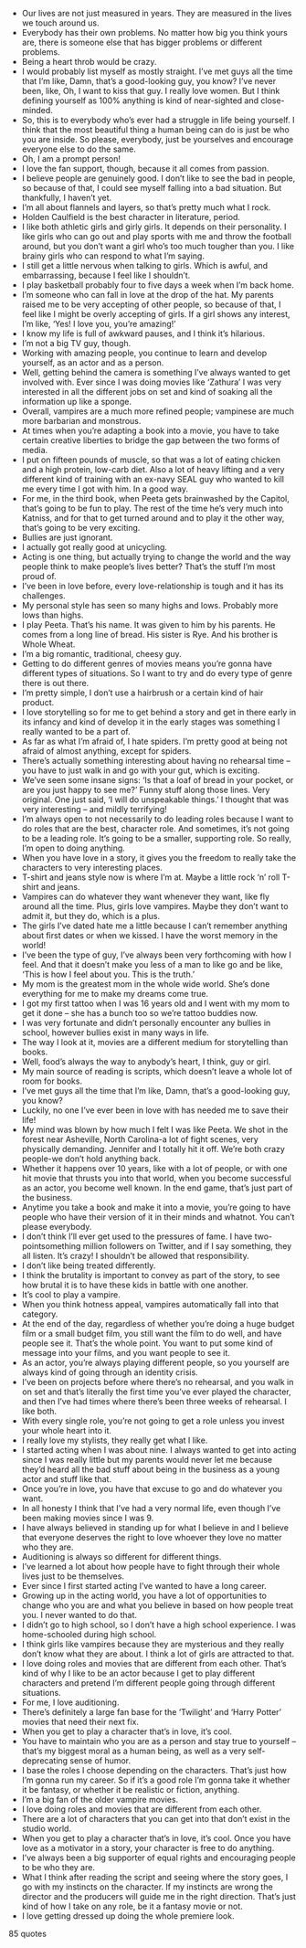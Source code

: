  - Our lives are not just measured in years. They are measured in the lives we touch around us.
 - Everybody has their own problems. No matter how big you think yours are, there is someone else that has bigger problems or different problems.
 - Being a heart throb would be crazy.
 - I would probably list myself as mostly straight. I’ve met guys all the time that I’m like, Damn, that’s a good-looking guy, you know? I’ve never been, like, Oh, I want to kiss that guy. I really love women. But I think defining yourself as 100% anything is kind of near-sighted and close-minded.
 - So, this is to everybody who’s ever had a struggle in life being yourself. I think that the most beautiful thing a human being can do is just be who you are inside. So please, everybody, just be yourselves and encourage everyone else to do the same.
 - Oh, I am a prompt person!
 - I love the fan support, though, because it all comes from passion.
 - I believe people are genuinely good. I don’t like to see the bad in people, so because of that, I could see myself falling into a bad situation. But thankfully, I haven’t yet.
 - I’m all about flannels and layers, so that’s pretty much what I rock.
 - Holden Caulfield is the best character in literature, period.
 - I like both athletic girls and girly girls. It depends on their personality. I like girls who can go out and play sports with me and throw the football around, but you don’t want a girl who’s too much tougher than you. I like brainy girls who can respond to what I’m saying.
 - I still get a little nervous when talking to girls. Which is awful, and embarrassing, because I feel like I shouldn’t.
 - I play basketball probably four to five days a week when I’m back home.
 - I’m someone who can fall in love at the drop of the hat. My parents raised me to be very accepting of other people, so because of that, I feel like I might be overly accepting of girls. If a girl shows any interest, I’m like, ‘Yes! I love you, you’re amazing!’
 - I know my life is full of awkward pauses, and I think it’s hilarious.
 - I’m not a big TV guy, though.
 - Working with amazing people, you continue to learn and develop yourself, as an actor and as a person.
 - Well, getting behind the camera is something I’ve always wanted to get involved with. Ever since I was doing movies like ‘Zathura’ I was very interested in all the different jobs on set and kind of soaking all the information up like a sponge.
 - Overall, vampires are a much more refined people; vampinese are much more barbarian and monstrous.
 - At times when you’re adapting a book into a movie, you have to take certain creative liberties to bridge the gap between the two forms of media.
 - I put on fifteen pounds of muscle, so that was a lot of eating chicken and a high protein, low-carb diet. Also a lot of heavy lifting and a very different kind of training with an ex-navy SEAL guy who wanted to kill me every time I got with him. In a good way.
 - For me, in the third book, when Peeta gets brainwashed by the Capitol, that’s going to be fun to play. The rest of the time he’s very much into Katniss, and for that to get turned around and to play it the other way, that’s going to be very exciting.
 - Bullies are just ignorant.
 - I actually got really good at unicycling.
 - Acting is one thing, but actually trying to change the world and the way people think to make people’s lives better? That’s the stuff I’m most proud of.
 - I’ve been in love before, every love-relationship is tough and it has its challenges.
 - My personal style has seen so many highs and lows. Probably more lows than highs.
 - I play Peeta. That’s his name. It was given to him by his parents. He comes from a long line of bread. His sister is Rye. And his brother is Whole Wheat.
 - I’m a big romantic, traditional, cheesy guy.
 - Getting to do different genres of movies means you’re gonna have different types of situations. So I want to try and do every type of genre there is out there.
 - I’m pretty simple, I don’t use a hairbrush or a certain kind of hair product.
 - I love storytelling so for me to get behind a story and get in there early in its infancy and kind of develop it in the early stages was something I really wanted to be a part of.
 - As far as what I’m afraid of, I hate spiders. I’m pretty good at being not afraid of almost anything, except for spiders.
 - There’s actually something interesting about having no rehearsal time – you have to just walk in and go with your gut, which is exciting.
 - We’ve seen some insane signs: ‘Is that a loaf of bread in your pocket, or are you just happy to see me?’ Funny stuff along those lines. Very original. One just said, ‘I will do unspeakable things.’ I thought that was very interesting – and mildly terrifying!
 - I’m always open to not necessarily to do leading roles because I want to do roles that are the best, character role. And sometimes, it’s not going to be a leading role. It’s going to be a smaller, supporting role. So really, I’m open to doing anything.
 - When you have love in a story, it gives you the freedom to really take the characters to very interesting places.
 - T-shirt and jeans style now is where I’m at. Maybe a little rock ‘n’ roll T-shirt and jeans.
 - Vampires can do whatever they want whenever they want, like fly around all the time. Plus, girls love vampires. Maybe they don’t want to admit it, but they do, which is a plus.
 - The girls I’ve dated hate me a little because I can’t remember anything about first dates or when we kissed. I have the worst memory in the world!
 - I’ve been the type of guy, I’ve always been very forthcoming with how I feel. And that it doesn’t make you less of a man to like go and be like, ‘This is how I feel about you. This is the truth.’
 - My mom is the greatest mom in the whole wide world. She’s done everything for me to make my dreams come true.
 - I got my first tattoo when I was 16 years old and I went with my mom to get it done – she has a bunch too so we’re tattoo buddies now.
 - I was very fortunate and didn’t personally encounter any bullies in school, however bullies exist in many ways in life.
 - The way I look at it, movies are a different medium for storytelling than books.
 - Well, food’s always the way to anybody’s heart, I think, guy or girl.
 - My main source of reading is scripts, which doesn’t leave a whole lot of room for books.
 - I’ve met guys all the time that I’m like, Damn, that’s a good-looking guy, you know?
 - Luckily, no one I’ve ever been in love with has needed me to save their life!
 - My mind was blown by how much I felt I was like Peeta. We shot in the forest near Asheville, North Carolina-a lot of fight scenes, very physically demanding. Jennifer and I totally hit it off. We’re both crazy people-we don’t hold anything back.
 - Whether it happens over 10 years, like with a lot of people, or with one hit movie that thrusts you into that world, when you become successful as an actor, you become well known. In the end game, that’s just part of the business.
 - Anytime you take a book and make it into a movie, you’re going to have people who have their version of it in their minds and whatnot. You can’t please everybody.
 - I don’t think I’ll ever get used to the pressures of fame. I have two-pointsomething million followers on Twitter, and if I say something, they all listen. It’s crazy! I shouldn’t be allowed that responsibility.
 - I don’t like being treated differently.
 - I think the brutality is important to convey as part of the story, to see how brutal it is to have these kids in battle with one another.
 - It’s cool to play a vampire.
 - When you think hotness appeal, vampires automatically fall into that category.
 - At the end of the day, regardless of whether you’re doing a huge budget film or a small budget film, you still want the film to do well, and have people see it. That’s the whole point. You want to put some kind of message into your films, and you want people to see it.
 - As an actor, you’re always playing different people, so you yourself are always kind of going through an identity crisis.
 - I’ve been on projects before where there’s no rehearsal, and you walk in on set and that’s literally the first time you’ve ever played the character, and then I’ve had times where there’s been three weeks of rehearsal. I like both.
 - With every single role, you’re not going to get a role unless you invest your whole heart into it.
 - I really love my stylists, they really get what I like.
 - I started acting when I was about nine. I always wanted to get into acting since I was really little but my parents would never let me because they’d heard all the bad stuff about being in the business as a young actor and stuff like that.
 - Once you’re in love, you have that excuse to go and do whatever you want.
 - In all honesty I think that I’ve had a very normal life, even though I’ve been making movies since I was 9.
 - I have always believed in standing up for what I believe in and I believe that everyone deserves the right to love whoever they love no matter who they are.
 - Auditioning is always so different for different things.
 - I’ve learned a lot about how people have to fight through their whole lives just to be themselves.
 - Ever since I first started acting I’ve wanted to have a long career.
 - Growing up in the acting world, you have a lot of opportunities to change who you are and what you believe in based on how people treat you. I never wanted to do that.
 - I didn’t go to high school, so I don’t have a high school experience. I was home-schooled during high school.
 - I think girls like vampires because they are mysterious and they really don’t know what they are about. I think a lot of girls are attracted to that.
 - I love doing roles and movies that are different from each other. That’s kind of why I like to be an actor because I get to play different characters and pretend I’m different people going through different situations.
 - For me, I love auditioning.
 - There’s definitely a large fan base for the ‘Twilight’ and ‘Harry Potter’ movies that need their next fix.
 - When you get to play a character that’s in love, it’s cool.
 - You have to maintain who you are as a person and stay true to yourself – that’s my biggest moral as a human being, as well as a very self-deprecating sense of humor.
 - I base the roles I choose depending on the characters. That’s just how I’m gonna run my career. So if it’s a good role I’m gonna take it whether it be fantasy, or whether it be realistic or fiction, anything.
 - I’m a big fan of the older vampire movies.
 - I love doing roles and movies that are different from each other.
 - There are a lot of characters that you can get into that don’t exist in the studio world.
 - When you get to play a character that’s in love, it’s cool. Once you have love as a motivator in a story, your character is free to do anything.
 - I’ve always been a big supporter of equal rights and encouraging people to be who they are.
 - What I think after reading the script and seeing where the story goes, I go with my instincts on the character. If my instincts are wrong the director and the producers will guide me in the right direction. That’s just kind of how I take on any role, be it a fantasy movie or not.
 - I love getting dressed up doing the whole premiere look.

85 quotes